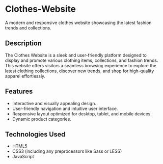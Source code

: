 # Clothes-Website
A modern and responsive clothes website showcasing the latest fashion trends and collections.

## Description

The Clothes Website is a sleek and user-friendly platform designed to display and promote various clothing items, collections, and fashion trends. This website offers visitors a seamless browsing experience to explore the latest clothing collections, discover new trends, and shop for high-quality apparel effortlessly.

## Features

- Interactive and visually appealing design.
- User-friendly navigation and intuitive user interface.
- Responsive layout optimized for desktop, tablet, and mobile devices.
- Dynamic product categories.

## Technologies Used

- HTML5
- CSS3 (including any preprocessors like Sass or LESS)
- JavaScript
